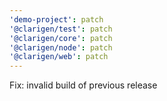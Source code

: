 ```yaml
---
'demo-project': patch
'@clarigen/test': patch
'@clarigen/core': patch
'@clarigen/node': patch
'@clarigen/web': patch
---
```


Fix: invalid build of previous release
